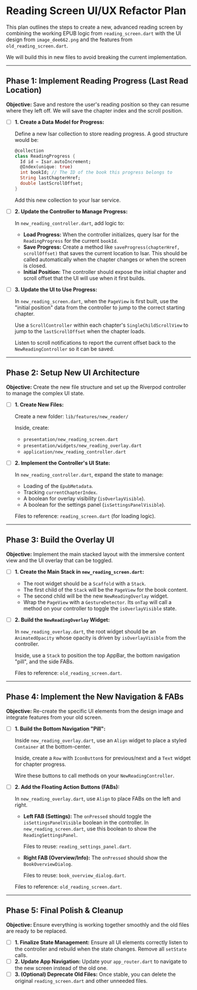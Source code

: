 # Reading Screen UI/UX Refactor Plan

This plan outlines the steps to create a new, advanced reading screen by combining the working EPUB logic from `reading_screen.dart` with the UI design from `image_dee662.png` and the features from `old_reading_screen.dart`.

We will build this in new files to avoid breaking the current implementation.

---

## Phase 1: Implement Reading Progress (Last Read Location)

**Objective:** Save and restore the user's reading position so they can resume where they left off. We will save the chapter index and the scroll position.

- [ ] **1. Create a Data Model for Progress:**

  Define a new Isar collection to store reading progress. A good structure would be:

  ```dart
  @collection
  class ReadingProgress {
    Id id = Isar.autoIncrement;
    @Index(unique: true)
    int bookId; // The ID of the book this progress belongs to
    String lastChapterHref;
    double lastScrollOffset;
  }
  ```

  Add this new collection to your Isar service.

- [ ] **2. Update the Controller to Manage Progress:**

  In `new_reading_controller.dart`, add logic to:

  - **Load Progress:** When the controller initializes, query Isar for the `ReadingProgress` for the current `bookId`.
  - **Save Progress:** Create a method like `saveProgress(chapterHref, scrollOffset)` that saves the current location to Isar. This should be called automatically when the chapter changes or when the screen is closed.
  - **Initial Position:** The controller should expose the initial chapter and scroll offset that the UI will use when it first builds.

- [ ] **3. Update the UI to Use Progress:**

  In `new_reading_screen.dart`, when the `PageView` is first built, use the "initial position" data from the controller to jump to the correct starting chapter.

  Use a `ScrollController` within each chapter's `SingleChildScrollView` to jump to the `lastScrollOffset` when the chapter loads.

  Listen to scroll notifications to report the current offset back to the `NewReadingController` so it can be saved.

---

## Phase 2: Setup New UI Architecture

**Objective:** Create the new file structure and set up the Riverpod controller to manage the complex UI state.

- [ ] **1. Create New Files:**

  Create a new folder: `lib/features/new_reader/`

  Inside, create:
  - `presentation/new_reading_screen.dart`
  - `presentation/widgets/new_reading_overlay.dart`
  - `application/new_reading_controller.dart`

- [ ] **2. Implement the Controller's UI State:**

  In `new_reading_controller.dart`, expand the state to manage:

  - Loading of the `EpubMetadata`.
  - Tracking `currentChapterIndex`.
  - A boolean for overlay visibility (`isOverlayVisible`).
  - A boolean for the settings panel (`isSettingsPanelVisible`).

  Files to reference: `reading_screen.dart` (for loading logic).

---

## Phase 3: Build the Overlay UI

**Objective:** Implement the main stacked layout with the immersive content view and the UI overlay that can be toggled.

- [ ] **1. Create the Main Stack in `new_reading_screen.dart`:**

  - The root widget should be a `Scaffold` with a `Stack`.
  - The first child of the `Stack` will be the `PageView` for the book content.
  - The second child will be the new `NewReadingOverlay` widget.
  - Wrap the `PageView` with a `GestureDetector`. Its `onTap` will call a method on your controller to toggle the `isOverlayVisible` state.

- [ ] **2. Build the `NewReadingOverlay` Widget:**

  In `new_reading_overlay.dart`, the root widget should be an `AnimatedOpacity` whose opacity is driven by `isOverlayVisible` from the controller.

  Inside, use a `Stack` to position the top AppBar, the bottom navigation "pill", and the side FABs.

  Files to reference: `old_reading_screen.dart`.

---

## Phase 4: Implement the New Navigation & FABs

**Objective:** Re-create the specific UI elements from the design image and integrate features from your old screen.

- [ ] **1. Build the Bottom Navigation "Pill":**

  Inside `new_reading_overlay.dart`, use an `Align` widget to place a styled `Container` at the bottom-center.

  Inside, create a `Row` with `IconButton`s for previous/next and a `Text` widget for chapter progress.

  Wire these buttons to call methods on your `NewReadingController`.

- [ ] **2. Add the Floating Action Buttons (FABs):**

  In `new_reading_overlay.dart`, use `Align` to place FABs on the left and right.

  - **Left FAB (Settings):** The `onPressed` should toggle the `isSettingsPanelVisible` boolean in the controller. In `new_reading_screen.dart`, use this boolean to show the `ReadingSettingsPanel`.

    Files to reuse: `reading_settings_panel.dart`.

  - **Right FAB (Overview/Info):** The `onPressed` should show the `BookOverviewDialog`.

    Files to reuse: `book_overview_dialog.dart`.

  Files to reference: `old_reading_screen.dart`.

---

## Phase 5: Final Polish & Cleanup

**Objective:** Ensure everything is working together smoothly and the old files are ready to be replaced.

- [ ] **1. Finalize State Management:** Ensure all UI elements correctly listen to the controller and rebuild when the state changes. Remove all `setState` calls.
- [ ] **2. Update App Navigation:** Update your `app_router.dart` to navigate to the new screen instead of the old one.
- [ ] **3. (Optional) Deprecate Old Files:** Once stable, you can delete the original `reading_screen.dart` and other unneeded files.
